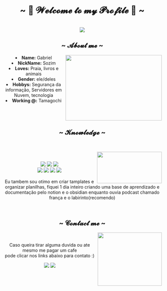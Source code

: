 <body>
  <center>
<h1 align="center">~ 🐺 𝓦𝓮𝓵𝓬𝓸𝓶𝓮 𝓽𝓸 𝓶𝔂 𝓟𝓻𝓸𝓯𝓲𝓵𝓮 🐺 ~</h1>
<br>
<div align="center">
<img src="https://media.giphy.com/media/p7QJSVvU4bMWc/giphy.gif" > 
  </a>
  
</div>
      </div>
<div>
<h2 align="center">  ~ 𝓐𝓫𝓸𝓾𝓽 𝓶𝓮 ~  </h2>
  <div align="center">
<img src="https://media.giphy.com/media/AWqRqyyLYhZxS/giphy.gif" align="right" width="305.5px" height="208.5px">
  </div>
<li>
 <b>Name:</b> Gabriel</li>
<li>
<b>NickName:</b> Sozim
</li>
<li>
<b>Loves:</b> Praia, livros e animais
</li>
<li>
<b>Gender:</b> ele/deles
</li>
<li>
<b>Hobbys:</b> Segurança da informação, Servidores em Nuvem, tecnologia 
</li>
<li>
<b>Working @:</b> Tamagochi
</li>
<br><br><br>
</div>
<div>
<h2 align="center">            ~  𝓚𝓷𝓸𝔀𝓵𝓮𝓭𝓰𝓮  ~</h2>
 <br>
<p>
  <div align="center">
<img src="https://raw.githubusercontent.com/innng/innng/master/assets/kyubey.gif" align="right" width="205.5px" height="100.5px">
  </div>
</div>
<div>
  <br>
<p align="center"><img src="https://img.shields.io/badge/.NET-512BD4?style=for-the-badge&logo=dotnet&logoColor=white"/> <img src="https://img.shields.io/badge/Ruby_on_Rails-CC0000?style=for-the-badge&logo=ruby-on-rails&logoColor=white"/ <img src="https://img.shields.io/badge/html5%20-%23E34F26.svg?&style=for-the-badge&logo=html5&logoColor=white"/> <img src="https://img.shields.io/badge/css3%20-%231572B6.svg?&style=for-the-badge&logo=css3&logoColor=white"/><br>
 <img src="https://img.shields.io/badge/node.js%20-%2343853D.svg?&style=for-the-badge&logo=node.js&logoColor=white"/> <img src="https://img.shields.io/badge/javascript%20-%23323330.svg?&style=for-the-badge&logo=javascript&logoColor=%23F7DF1E"/> <img src="https://img.shields.io/badge/Ruby-CC342D?style=for-the-badge&logo=ruby&logoColor=white"/> <img src="https://img.shields.io/badge/C%23-239120?style=for-the-badge&logo=csharp&logoColor=white"/>  <br><br>
Eu tambem sou otimo em criar tamplates e organizar planilhas, fiquei 1 dia inteiro criando uma base de aprendizado e documentação pelo notion e o obsidian enquanto ouvia podcast chamado frança e o labirinto(recomendo)
</p>
<br>
<h2 align="center">            ~ 𝓒𝓸𝓷𝓽𝓪𝓬𝓽 𝓶𝓮 ~ </h2>
  <div align="center">
<img src="https://media.giphy.com/media/QKFrBz4cLs6IM/giphy.gif" align="right" width="203.5px" height="168.5px">
  </div>
<br>
<p align="center">Caso queira tirar alguma duvida ou ate mesmo me pagar um cafe <br>
pode clicar nos links abaixo para contato :)</p>
<p align="center"><a href="https://www.linkedin.com/in/gabriel-alves-51b410208/" target="_blank"><img src="https://img.shields.io/badge/LinkedIn-0077B5?style=for-the-badge&logo=linkedin&logoColor=whit"/></a> <a href="" target="_blank"><img src="https://img.shields.io/badge/sozim%20-%237289DA.svg?&style=for-the-badge&logo=discord&logoColor=white"/></a></p>
</div>
